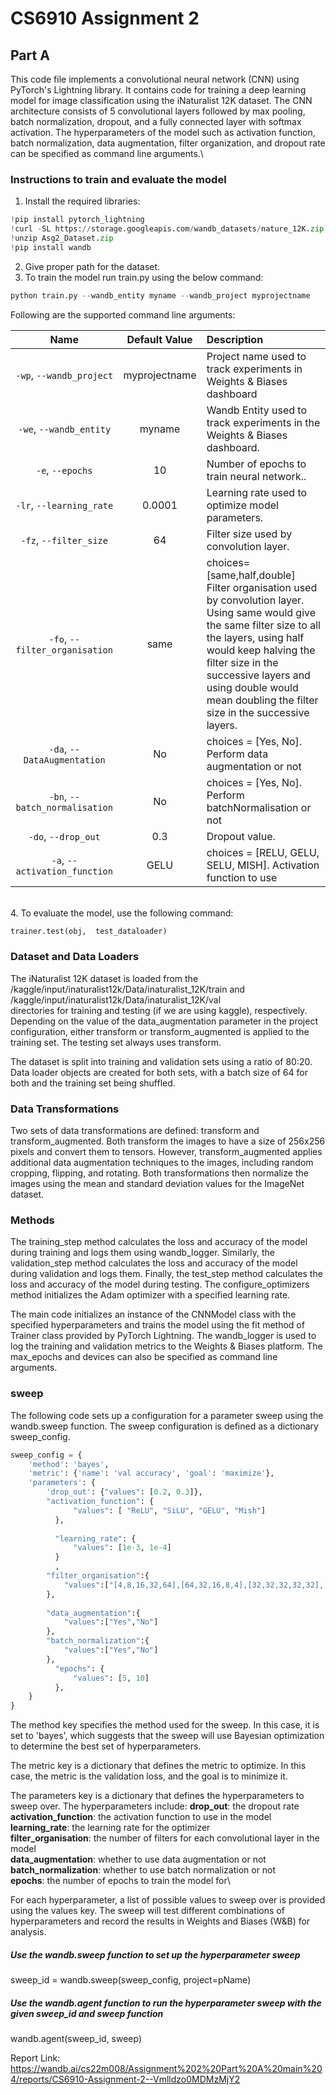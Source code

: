 # CS6910 Assignment 2

## Part A

This code file implements a convolutional neural network (CNN) using PyTorch's Lightning library. It contains code for training a deep learning model for image classification using the iNaturalist 12K dataset. The CNN architecture consists of 5 convolutional layers followed by max pooling, batch normalization, dropout, and a fully connected layer with softmax activation. The hyperparameters of the model such as activation function, batch normalization, data augmentation, filter organization, and dropout rate can be specified as command line arguments.\

### Instructions to train and evaluate the model
1. Install the required libraries:
```python
!pip install pytorch_lightning
!curl -SL https://storage.googleapis.com/wandb_datasets/nature_12K.zip > Asg2_Dataset.zip
!unzip Asg2_Dataset.zip
!pip install wandb
```
2. Give proper path for the dataset.
3. To train the model run train.py using the below command: 
```python
python train.py --wandb_entity myname --wandb_project myprojectname
```
Following are the supported command line arguments:

|           Name           | Default Value | Description                                                               |
| :----------------------: | :-----------: | :------------------------------------------------------------------------ |
| `-wp`, `--wandb_project` | myprojectname | Project name used to track experiments in Weights & Biases dashboard      |
|  `-we`, `--wandb_entity` |     myname    | Wandb Entity used to track experiments in the Weights & Biases dashboard. |
|  `-e`, `--epochs` |     10    | Number of epochs to train neural network.. |
|  `-lr`, `--learning_rate` |     0.0001    | Learning rate used to optimize model parameters. |
|  `-fz`, `--filter_size` |    64     | Filter size used by convolution layer. |
|  `-fo`, `--filter_organisation` |    same     | choices= [same,half,double] Filter organisation used by convolution layer. Using same would give the same filter size to all the layers, using half would keep halving the filter size in the successive layers and using double would mean doubling the filter size in the successive layers.|
|  `-da`, `--DataAugmentation` |     No    | choices = [Yes, No]. Perform data augmentation or not |
|  `-bn`, `--batch_normalisation` |     No    | choices = [Yes, No]. Perform batchNormalisation or not |
|  `-do`, `--drop_out` |     0.3    | Dropout value. |
|  `-a`, `--activation_function` |     GELU    | choices = [RELU, GELU, SELU, MISH]. Activation function to use |
\
4. To evaluate the model, use the following command:
```python
trainer.test(obj,  test_dataloader)
```
### Dataset and Data Loaders
The iNaturalist 12K dataset is loaded from the \
/kaggle/input/inaturalist12k/Data/inaturalist_12K/train  and \
/kaggle/input/inaturalist12k/Data/inaturalist_12K/val \
directories for training and testing (if we are using kaggle), respectively. Depending on the value of the data_augmentation parameter in the project configuration, either transform or transform_augmented is applied to the training set. The testing set always uses transform.

The dataset is split into training and validation sets using a ratio of 80:20. Data loader objects are created for both sets, with a batch size of 64 for both and the training set being shuffled.
    
### Data Transformations
Two sets of data transformations are defined: transform and transform_augmented. Both transform the images to have a size of 256x256 pixels and convert them to tensors. However, transform_augmented applies additional data augmentation techniques to the images, including random cropping, flipping, and rotating. Both transformations then normalize the images using the mean and standard deviation values for the ImageNet dataset.
    
### Methods
The training_step method calculates the loss and accuracy of the model during training and logs them using wandb_logger. 
Similarly, the validation_step method calculates the loss and accuracy of the model during validation and logs them. 
Finally, the test_step method calculates the loss and accuracy of the model during testing.
The configure_optimizers method initializes the Adam optimizer with a specified learning rate.

The main code initializes an instance of the CNNModel class with the specified hyperparameters and trains the model using the fit method of Trainer class provided by PyTorch Lightning. The wandb_logger is used to log the training and validation metrics to the Weights & Biases platform. The max_epochs and devices can also be specified as command line arguments.

### sweep
The following code sets up a configuration for a parameter sweep using the wandb.sweep function. The sweep configuration is defined as a dictionary sweep_config.
```python
sweep_config = {
    'method': 'bayes',
    'metric': {'name': 'val accuracy', 'goal': 'maximize'},
    'parameters': {
        'drop_out': {"values": [0.2, 0.3]},
        "activation_function": {
              "values": [ "ReLU", "SiLU", "GELU", "Mish"]
          },
          
          "learning_rate": {
              "values": [1e-3, 1e-4]
          }
          ,
        "filter_organisation":{
            "values":["[4,8,16,32,64],[64,32,16,8,4],[32,32,32,32,32],[64,64,64,64,64]"]
        },
       
        "data_augmentation":{
            "values":["Yes","No"]
        },
        "batch_normalization":{
            "values":["Yes","No"]
        },
          "epochs": {
              "values": [5, 10]
          },
    }
}
```

The method key specifies the method used for the sweep. In this case, it is set to 'bayes', which suggests that the sweep will use Bayesian optimization to determine the best set of hyperparameters.

The metric key is a dictionary that defines the metric to optimize. In this case, the metric is the validation loss, and the goal is to minimize it.

The parameters key is a dictionary that defines the hyperparameters to sweep over. The hyperparameters include:
**drop_out**: the dropout rate\
**activation_function**: the activation function to use in the model\
**learning_rate**: the learning rate for the optimizer\
**filter_organisation**: the number of filters for each convolutional layer in the model\
**data_augmentation**: whether to use data augmentation or not\
**batch_normalization**: whether to use batch normalization or not\
**epochs**: the number of epochs to train the model for\

For each hyperparameter, a list of possible values to sweep over is provided using the values key. The sweep will test different combinations of hyperparameters and record the results in Weights and Biases (W&B) for analysis.

##### Use the wandb.sweep function to set up the hyperparameter sweep
sweep_id = wandb.sweep(sweep_config, project=pName)

##### Use the wandb.agent function to run the hyperparameter sweep with the given sweep_id and sweep function
wandb.agent(sweep_id, sweep)

Report Link: https://wandb.ai/cs22m008/Assignment%202%20Part%20A%20main%204/reports/CS6910-Assignment-2--Vmlldzo0MDMzMjY2



